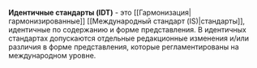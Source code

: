 **Идентичные стандарты (IDT)** - это [[Гармонизация|гармонизированные]] [[Международный стандарт (IS)|стандарты]], идентичные по содержанию и форме представления. В идентичных стандартах допускаются отдельные редакционные изменения и/или различия в форме представления, которые регламентированы на международном уровне.